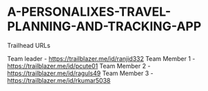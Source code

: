 # A-PERSONALIXES-TRAVEL-PLANNING-AND-TRACKING-APP

Trailhead URLs

Team leader - https://trailblazer.me/id/ranjid332
Team Member 1 - https://trailblazer.me/id/pcute01
Team Member 2 - https://trailblazer.me/id/raguls49
Team Member 3 - https://trailblazer.me/id/rkumar5038
